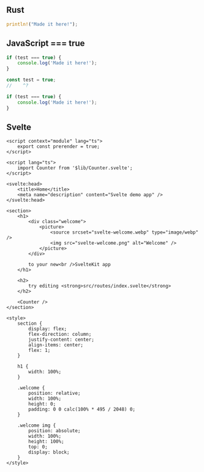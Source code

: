 <script>
	import CodeSnippet from '$components/CodeSnippet.svelte';
</script>

## Rust

```rust
println!("Made it here!");
```

## JavaScript === true

```javascript
if (test === true) {
	console.log('Made it here!');
}
```

```typescript {2-3}
const test = true;
//    ^?

if (test === true) {
	console.log('Made it here!');
}
```

## Svelte

```svelte {5-7,10-11}
<script context="module" lang="ts">
	export const prerender = true;
</script>

<script lang="ts">
	import Counter from '$lib/Counter.svelte';
</script>

<svelte:head>
	<title>Home</title>
	<meta name="description" content="Svelte demo app" />
</svelte:head>

<section>
	<h1>
		<div class="welcome">
			<picture>
				<source srcset="svelte-welcome.webp" type="image/webp" />
				<img src="svelte-welcome.png" alt="Welcome" />
			</picture>
		</div>

		to your new<br />SvelteKit app
	</h1>

	<h2>
		try editing <strong>src/routes/index.svelte</strong>
	</h2>

	<Counter />
</section>

<style>
	section {
		display: flex;
		flex-direction: column;
		justify-content: center;
		align-items: center;
		flex: 1;
	}

	h1 {
		width: 100%;
	}

	.welcome {
		position: relative;
		width: 100%;
		height: 0;
		padding: 0 0 calc(100% * 495 / 2048) 0;
	}

	.welcome img {
		position: absolute;
		width: 100%;
		height: 100%;
		top: 0;
		display: block;
	}
</style>
```
